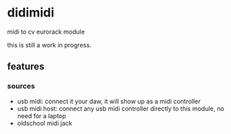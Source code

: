 # didimidi
midi to cv eurorack module

this is still a work in progress.

## features
### sources
* usb midi: connect it your daw, it will show up as a midi controller
* usb midi host: connect any usb midi controller directly to this module, no need for a laptop
* oldschool midi jack